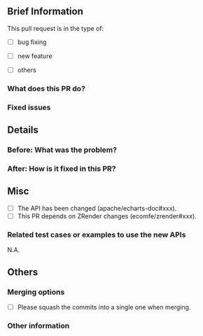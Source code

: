 <!-- Please fill in the following information to help us review your PR more efficiently. -->

## Brief Information

This pull request is in the type of:

- [ ] bug fixing
- [ ] new feature
- [ ] others



### What does this PR do?

<!-- USE ONE SENTENCE TO DESCRIBE WHAT THIS PR DOES. -->



### Fixed issues

<!--
- #xxxx: ...
-->


## Details

### Before: What was the problem?

<!-- DESCRIBE THE BUG OR REQUIREMENT HERE. -->

<!-- ADD SCREENSHOT HERE IF APPLICABLE. -->



### After: How is it fixed in this PR?

<!-- THE RESULT AFTER FIXING AND A SIMPLE EXPLANATION ABOUT HOW IT IS FIXED. -->

<!-- ADD SCREENSHOT HERE IF APPLICABLE. -->



## Misc

<!-- ADD RELATED ISSUE ID WHEN APPLICABLE -->

- [ ] The API has been changed (apache/echarts-doc#xxx).
- [ ] This PR depends on ZRender changes (ecomfe/zrender#xxx).

### Related test cases or examples to use the new APIs

N.A.



## Others

### Merging options

- [ ] Please squash the commits into a single one when merging.

### Other information
